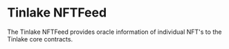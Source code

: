 # Tinlake NFTFeed

The Tinlake NFTFeed provides oracle information of individual NFT's
to the Tinlake core contracts.
